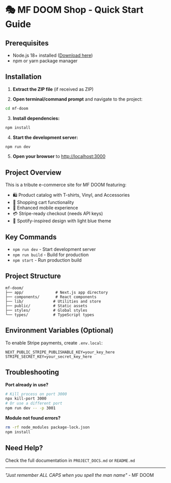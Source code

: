 # 🎭 MF DOOM Shop - Quick Start Guide

## Prerequisites
- Node.js 18+ installed ([Download here](https://nodejs.org/))
- npm or yarn package manager

## Installation

1. **Extract the ZIP file** (if received as ZIP)

2. **Open terminal/command prompt** and navigate to the project:
```bash
cd mf-doom
```

3. **Install dependencies:**
```bash
npm install
```

4. **Start the development server:**
```bash
npm run dev
```

5. **Open your browser** to [http://localhost:3000](http://localhost:3000)

## Project Overview

This is a tribute e-commerce site for MF DOOM featuring:
- 🛍️ Product catalog with T-shirts, Vinyl, and Accessories
- 🛒 Shopping cart functionality
- 📱 Enhanced mobile experience
- 💳 Stripe-ready checkout (needs API keys)
- 🎨 Spotify-inspired design with light blue theme

## Key Commands

- `npm run dev` - Start development server
- `npm run build` - Build for production
- `npm start` - Run production build

## Project Structure
```
mf-doom/
├── app/              # Next.js app directory
├── components/       # React components
├── lib/             # Utilities and store
├── public/          # Static assets
├── styles/          # Global styles
└── types/           # TypeScript types
```

## Environment Variables (Optional)

To enable Stripe payments, create `.env.local`:
```
NEXT_PUBLIC_STRIPE_PUBLISHABLE_KEY=your_key_here
STRIPE_SECRET_KEY=your_secret_key_here
```

## Troubleshooting

**Port already in use?**
```bash
# Kill process on port 3000
npx kill-port 3000
# Or use a different port
npm run dev -- -p 3001
```

**Module not found errors?**
```bash
rm -rf node_modules package-lock.json
npm install
```

## Need Help?

Check the full documentation in `PROJECT_DOCS.md` or `README.md`

---

*"Just remember ALL CAPS when you spell the man name"* - MF DOOM 